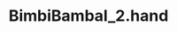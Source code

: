 ---
title: "BimbiBambal_2.hand"
url: /grosskarolinenfeld/bimbibambal_2-hand/
shop: Gebrauchtwaren
---